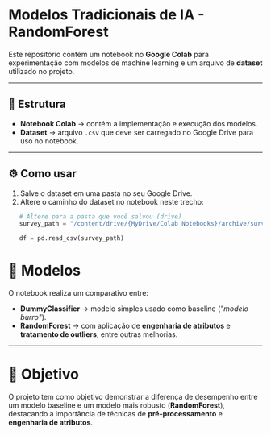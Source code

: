 # Modelos Tradicionais de IA - RandomForest

Este repositório contém um notebook no **Google Colab** para experimentação com modelos de machine learning e um arquivo de **dataset** utilizado no projeto.

---

## 📂 Estrutura
- **Notebook Colab** → contém a implementação e execução dos modelos.  
- **Dataset** → arquivo `.csv` que deve ser carregado no Google Drive para uso no notebook.  

---

## ⚙️ Como usar
1. Salve o dataset em uma pasta no seu Google Drive.
2. Altere o caminho do dataset no notebook neste trecho:

```python
   # Altere para a pasta que você salvou (drive)
   survey_path = "/content/drive/{MyDrive/Colab Notebooks}/archive/survey.csv"

   df = pd.read_csv(survey_path)
```
# 🧠 Modelos

O notebook realiza um comparativo entre:

- **DummyClassifier** → modelo simples usado como baseline (*"modelo burro"*).  
- **RandomForest** → com aplicação de **engenharia de atributos** e **tratamento de outliers**, entre outras melhorias.  

---

# 🚀 Objetivo

O projeto tem como objetivo demonstrar a diferença de desempenho entre um modelo baseline e um modelo mais robusto (**RandomForest**), destacando a importância de técnicas de **pré-processamento** e **engenharia de atributos**.
